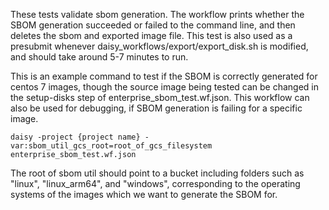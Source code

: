 These tests validate sbom generation. The workflow prints whether the SBOM generation succeeded or failed to the command line, and then deletes the sbom and exported image file. This test is also used as a presubmit whenever daisy_workflows/export/export_disk.sh is modified, and should take around 5-7 minutes to run.

This is an example command to test if the SBOM is correctly generated for centos 7 images, though the source image being tested can be changed in the setup-disks step of enterprise_sbom_test.wf.json. This workflow can also be used for debugging, if SBOM generation is failing for a specific image.

```
daisy -project {project name} -var:sbom_util_gcs_root=root_of_gcs_filesystem enterprise_sbom_test.wf.json
```

The root of sbom util should point to a bucket including folders such as "linux", "linux_arm64", and "windows", corresponding to the operating systems of the images which we want to generate the SBOM for.
